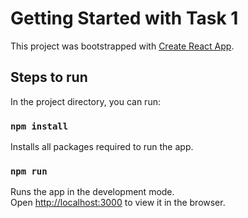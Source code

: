# Getting Started with Task 1

This project was bootstrapped with [Create React App](https://github.com/facebook/create-react-app).

## Steps to run

In the project directory, you can run:

### `npm install`

Installs all packages required to run the app.

### `npm run`

Runs the app in the development mode.\
Open [http://localhost:3000](http://localhost:3000) to view it in the browser.
